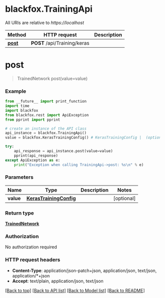 # blackfox.TrainingApi

All URIs are relative to *https://localhost*

Method | HTTP request | Description
------------- | ------------- | -------------
[**post**](TrainingApi.md#post) | **POST** /api/Training/keras | 


# **post**
> TrainedNetwork post(value=value)



### Example
```python
from __future__ import print_function
import time
import blackfox
from blackfox.rest import ApiException
from pprint import pprint

# create an instance of the API class
api_instance = blackfox.TrainingApi()
value = blackfox.KerasTrainingConfig() # KerasTrainingConfig |  (optional)

try:
    api_response = api_instance.post(value=value)
    pprint(api_response)
except ApiException as e:
    print("Exception when calling TrainingApi->post: %s\n" % e)
```

### Parameters

Name | Type | Description  | Notes
------------- | ------------- | ------------- | -------------
 **value** | [**KerasTrainingConfig**](KerasTrainingConfig.md)|  | [optional] 

### Return type

[**TrainedNetwork**](TrainedNetwork.md)

### Authorization

No authorization required

### HTTP request headers

 - **Content-Type**: application/json-patch+json, application/json, text/json, application/*+json
 - **Accept**: text/plain, application/json, text/json

[[Back to top]](#) [[Back to API list]](../README.md#documentation-for-api-endpoints) [[Back to Model list]](../README.md#documentation-for-models) [[Back to README]](../README.md)

